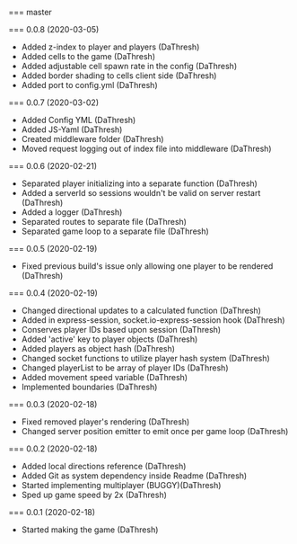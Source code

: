=== master

=== 0.0.8 (2020-03-05)

* Added z-index to player and players (DaThresh)
* Added cells to the game (DaThresh)
* Added adjustable cell spawn rate in the config (DaThresh)
* Added border shading to cells client side (DaThresh)
* Added port to config.yml (DaThresh)

=== 0.0.7 (2020-03-02)

* Added Config YML (DaThresh)
* Added JS-Yaml (DaThresh)
* Created middleware folder (DaThresh)
* Moved request logging out of index file into middleware (DaThresh)

=== 0.0.6 (2020-02-21)

* Separated player initializing into a separate function (DaThresh)
* Added a serverId so sessions wouldn't be valid on server restart (DaThresh)
* Added a logger (DaThresh)
* Separated routes to separate file (DaThresh)
* Separated game loop to a separate file (DaThresh)

=== 0.0.5 (2020-02-19)

* Fixed previous build's issue only allowing one player to be rendered (DaThresh)

=== 0.0.4 (2020-02-19)

* Changed directional updates to a calculated function (DaThresh)
* Added in express-session, socket.io-express-session hook (DaThresh)
* Conserves player IDs based upon session (DaThresh)
* Added 'active' key to player objects (DaThresh)
* Added players as object hash (DaThresh)
* Changed socket functions to utilize player hash system (DaThresh)
* Changed playerList to be array of player IDs (DaThresh)
* Added movement speed variable (DaThresh)
* Implemented boundaries (DaThresh)

=== 0.0.3 (2020-02-18)

* Fixed removed player's rendering (DaThresh)
* Changed server position emitter to emit once per game loop (DaThresh)

=== 0.0.2 (2020-02-18)

* Added local directions reference (DaThresh)
* Added Git as system dependency inside Readme (DaThresh)
* Started implementing multiplayer (BUGGY)(DaThresh)
* Sped up game speed by 2x (DaThresh)

=== 0.0.1 (2020-02-18)

* Started making the game (DaThresh)